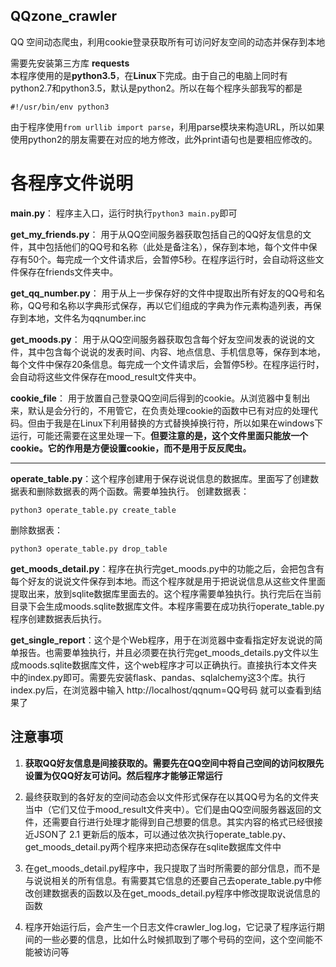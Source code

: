 ## QQzone_crawler
QQ 空间动态爬虫，利用cookie登录获取所有可访问好友空间的动态并保存到本地

需要先安装第三方库 **requests** <br />
本程序使用的是**python3.5**，在**Linux**下完成。由于自己的电脑上同时有python2.7和python3.5，默认是python2。所以在每个程序头部我写的都是

```
#!/usr/bin/env python3
```

由于程序使用`from urllib import parse`，利用parse模块来构造URL，所以如果使用python2的朋友需要在对应的地方修改，此外print语句也是要相应修改的。

# 各程序文件说明

**main.py**： 程序主入口，运行时执行`python3 main.py`即可

**get_my_friends.py**： 用于从QQ空间服务器获取包括自己的QQ好友信息的文件，其中包括他们的QQ号和名称（此处是备注名），保存到本地，每个文件中保存有50个。每完成一个文件请求后，会暂停5秒。在程序运行时，会自动将这些文件保存在friends文件夹中。

**get_qq_number.py**： 用于从上一步保存好的文件中提取出所有好友的QQ号和名称，QQ号和名称以字典形式保存，再以它们组成的字典为作元素构造列表，再保存到本地，文件名为qqnumber.inc

**get_moods.py**： 用于从QQ空间服务器获取包含每个好友空间发表的说说的文件，其中包含每个说说的发表时间、内容、地点信息、手机信息等，保存到本地，每个文件中保存20条信息。每完成一个文件请求后，会暂停5秒。在程序运行时，会自动将这些文件保存在mood_result文件夹中。

**cookie_file**： 用于放置自己登录QQ空间后得到的cookie。从浏览器中复制出来，默认是会分行的，不用管它，在负责处理cookie的函数中已有对应的处理代码。但由于我是在Linux下利用替换的方式替换掉换行符，所以如果在windows下运行，可能还需要在这里处理一下。**但要注意的是，这个文件里面只能放一个cookie。它的作用是方便设置cookie，而不是用于反反爬虫。**

---

**operate_table.py**：这个程序创建用于保存说说信息的数据库。里面写了创建数据表和删除数据表的两个函数。需要单独执行。
创建数据表：

```
python3 operate_table.py create_table
```

删除数据表：

```
python3 operate_table.py drop_table
```

**get_moods_detail.py**：程序在执行完get_moods.py中的功能之后，会把包含有每个好友的说说文件保存到本地。而这个程序就是用于把说说信息从这些文件里面提取出来，放到sqlite数据库里面去的。这个程序需要单独执行。执行完后在当前目录下会生成moods.sqlite数据库文件。本程序需要在成功执行operate_table.py程序创建数据表后执行。

**get_single_report**：这个是个Web程序，用于在浏览器中查看指定好友说说的简单报告。也需要单独执行，并且必须要在执行完get_moods_details.py文件以生成moods.sqlite数据库文件，这个web程序才可以正确执行。直接执行本文件夹中的index.py即可。需要先安装flask、pandas、sqlalchemy这3个库。执行index.py后，在浏览器中输入 http://localhost/qqnum=QQ号码 就可以查看到结果了

## 注意事项

1. **获取QQ好友信息是间接获取的。需要先在QQ空间中将自己空间的访问权限先设置为仅QQ好友可访问。然后程序才能够正常运行**

2. 最终获取到的各好友的空间动态会以文件形式保存在以其QQ号为名的文件夹当中（它们又位于mood\_result文件夹中）。它们是由QQ空间服务器返回的文件，还需要自行进行处理才能得到自己想要的信息。其实内容的格式已经很接近JSON了
2.1 更新后的版本，可以通过依次执行operate_table.py、get_moods_detail.py两个程序来把动态保存在sqlite数据库文件中

3. 在get_moods_detail.py程序中，我只提取了当时所需要的部分信息，而不是与说说相关的所有信息。有需要其它信息的还要自己去operate_table.py中修改创建数据表的函数以及在get_moods_detail.py程序中修改提取说说信息的函数

4. 程序开始运行后，会产生一个日志文件crawler_log.log，它记录了程序运行期间的一些必要的信息，比如什么时候抓取到了哪个号码的空间，这个空间能不能被访问等
